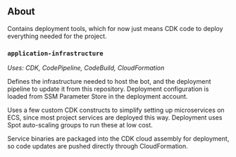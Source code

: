 ## About

Contains deployment tools, which for now just means CDK code to deploy everything needed for the project.

### `application-infrastructure`

_Uses: CDK, CodePipeline, CodeBuild, CloudFormation_

Defines the infrastructure needed to host the bot, and the deployment pipeline to update it from this repository. Deployment configuration is loaded from SSM Parameter Store in the deployment account.

Uses a few custom CDK constructs to simplify setting up microservices on ECS, since most project services are deployed this way. Deployment uses Spot auto-scaling groups to run these at low cost.

Service binaries are packaged into the CDK cloud assembly for deployment, so code updates are pushed directly through CloudFormation.
